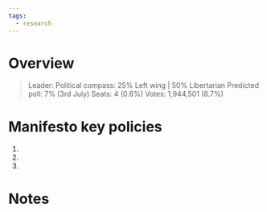 ```yaml
---
tags:
  - research
---
```

# Overview

> Leader: 
> Political compass: 25% Left wing | 50% Libertarian
> Predicted poll: 7% (3rd July)
> Seats: 4 (0.6%)
> Votes: 1,944,501 (6.7%)

# Manifesto key policies

1. 
2. 
3. 

# Notes

